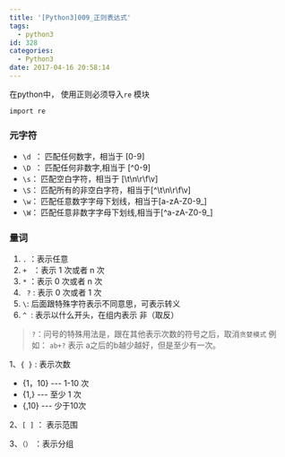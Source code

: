 ```yaml
---
title: '[Python3]009_正则表达式'
tags:
  - python3
id: 328
categories:
  - Python3
date: 2017-04-16 20:58:14
---
```


在python中，  使用正则必须导入`re` 模块

    import re
     

### 元字符

- `\d `：  匹配任何数字，相当于 [0-9]
- `\D `： 匹配任何非数字,相当于 [^0-9]
- `\s`： 匹配空白字符，相当于 [\t\n\r\f\v]
- `\S`： 匹配所有的非空白字符，相当于[^\t\n\r\f\v]
- `\w`： 匹配任意数字字母下划线，相当于[a-zA-Z0-9_]
- `\W`： 匹配任意非数字字母下划线,相当于[^a-zA-Z0-9_]

### 量词

1. `.` ：表示任意
2. `+ ` ：表示 1 次或者 n 次
3. ` * `  ：表示 0 次或者 n 次
4. ` ?` : 表示 0 次或者 1 次
5. ` \ `: 后面跟特殊字符表示不同意思，可表示转义
6. `^ `: 表示以什么开头，在组内表示 非（取反）

> `?`：问号的特殊用法是，跟在其他表示次数的符号之后，取消`贪婪模式`
>例如： `ab+?` 表示 a之后的b越少越好，但是至少有一次。



1、`{ }` : 表示次数

- {1，10} --- 1-10 次
- {1,} --- 至少 1 次
- {,10} --- 少于10次

2、`[ ]` ： 表示范围

3、`（）` ：表示分组